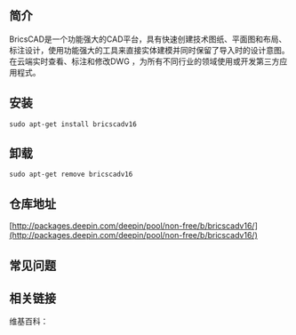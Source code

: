 ## 简介

BricsCAD是一个功能强大的CAD平台，具有快速创建技术图纸、平面图和布局、标注设计，使用功能强大的工具来直接实体建模并同时保留了导入时的设计意图。在云端实时查看、标注和修改DWG ，为所有不同行业的领域使用或开发第三方应用程式。

## 安装

`sudo apt-get install bricscadv16`

## 卸载

`sudo apt-get remove bricscadv16`

## 仓库地址

[http://packages.deepin.com/deepin/pool/non-free/b/bricscadv16/](http://packages.deepin.com/deepin/pool/non-free/b/bricscadv16/)


## 常见问题


## 相关链接

维基百科：